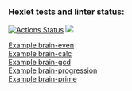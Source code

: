 ### Hexlet tests and linter status:
[![Actions Status](https://github.com/Pikachy337/python-project-49/actions/workflows/hexlet-check.yml/badge.svg)](https://github.com/Pikachy337/python-project-49/actions)
<a href="https://codeclimate.com/github/Pikachy337/python-project-49/maintainability"><img src="https://api.codeclimate.com/v1/badges/4fc6041ab81799bf51f1/maintainability" /></a>

[Example brain-even](https://asciinema.org/a/t7Ntt16tvnh7QL8KK6nhmHpCf)  
[Example brain-calc](https://asciinema.org/a/05ZWHredFItSnnDOQpz50s8Fy)  
[Example brain-gcd](https://asciinema.org/a/9gF73g2DDQQYqVKk50LUtd9iK)  
[Example brain-progression](https://asciinema.org/a/UnFBs9uQ70fzIdnnp9DIGb7Eg)  
[Example brain-prime](https://asciinema.org/a/lOkk0DA6mRzp76z4YXljonWRM)
